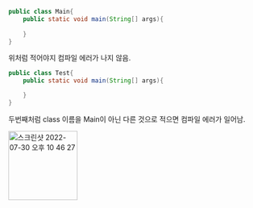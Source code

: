 ```java
public class Main{
    public static void main(String[] args){
      
    }
}

```
위처럼 적어야지 컴파일 에러가 나지 않음.

```java
public class Test{
    public static void main(String[] args){

    }
}
```
두번째처럼 class 이름을 Main이 아닌 다른 것으로 적으면 컴파일 에러가 일어남.

<img width="137" alt="스크린샷 2022-07-30 오후 10 46 27" src="https://user-images.githubusercontent.com/82895809/181917252-34c3b826-ab21-4909-b589-95208e102974.png">
